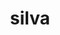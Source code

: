 ---
title: silva
meaning: woods, forest
ch: 5
pos: noun
stem: silv
genend: ae
genhyph: -ae
abbgender: f.
abbgender2: fem.
gender: feminine
declension: first
derivative: sylvan, Pennsylvania
---